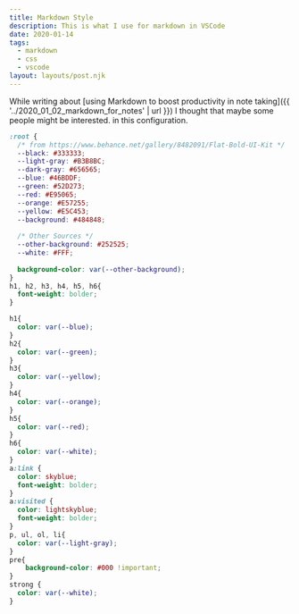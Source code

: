 ```yaml
---  
title: Markdown Style  
description: This is what I use for markdown in VSCode  
date: 2020-01-14  
tags:  
  - markdown  
  - css
  - vscode  
layout: layouts/post.njk  
---  
```


While writing about [using Markdown to boost productivity in note taking]({{ '../2020_01_02_markdown_for_notes' | url }}) I thought that maybe some people might be interested. in this configuration.


```css
:root {
  /* from https://www.behance.net/gallery/8482091/Flat-Bold-UI-Kit */
  --black: #333333;
  --light-gray: #B3B8BC;
  --dark-gray: #656565;
  --blue: #46BDDF;
  --green: #52D273;
  --red: #E95065;
  --orange: #E57255;
  --yellow: #E5C453;
  --background: #484848;
  
  /* Other Sources */
  --other-background: #252525;
  --white: #FFF;
  
  background-color: var(--other-background);
} 
h1, h2, h3, h4, h5, h6{
  font-weight: bolder;
}

h1{
  color: var(--blue);
}
h2{
  color: var(--green);
}
h3{
  color: var(--yellow);
}
h4{
  color: var(--orange);
}
h5{
  color: var(--red);
}
h6{
  color: var(--white);
}
a:link {
  color: skyblue;
  font-weight: bolder;
}
a:visited {
  color: lightskyblue;
  font-weight: bolder;
}
p, ul, ol, li{
  color: var(--light-gray);
}
pre{
    background-color: #000 !important; 
}
strong {
  color: var(--white);
}
```

